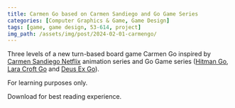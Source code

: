 ```yaml
---
title: Carmen Go based on Carmen Sandiego and Go Game Series
categories: [Computer Graphics & Game, Game Design]
tags: [game, game design, 53-614, project]
img_path: /assets/img/post/2024-02-01-carmengo/
---
```


Three levels of a new turn-based board game Carmen Go inspired by [Carmen Sandiego Netflix](https://www.netflix.com/title/80167821) animation series and Go Game series ([Hitman Go](https://en.wikipedia.org/wiki/Hitman_Go), [Lara Croft Go](https://en.wikipedia.org/wiki/Lara_Croft_Go) and [Deus Ex Go](https://en.wikipedia.org/wiki/Deus_Ex_Go)).

For learning purposes only.

Download for best reading experience.

<object data="{{ site.baseurl }}/assets/pdf/24spr-53614/carmengo-pitch.pdf" type="application/pdf" width="100%" height="1000px">
</object>